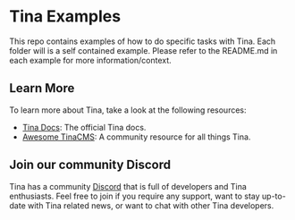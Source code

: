 # Tina Examples 

This repo contains examples of how to do specific tasks with Tina. Each folder 
will is a self contained example. Please refer to the README.md in each example
for more information/context.

## Learn More

To learn more about Tina, take a look at the following resources:

- [Tina Docs](https://tina.io/docs): The official Tina docs.
- [Awesome TinaCMS](https://github.com/tinacms/awesome-tinacms): A community resource for all things Tina.

## Join our community Discord

Tina has a community [Discord](https://discord.com/invite/zumN63Ybpf) that is 
full of developers and Tina enthusiasts. Feel free to join if you require any
support, want to stay up-to-date with Tina related news, or want to chat with 
other Tina developers.
